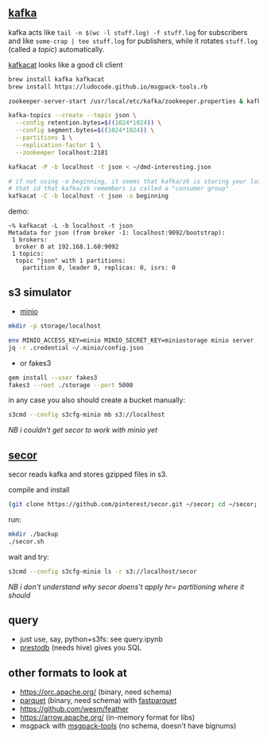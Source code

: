 ## [kafka](https://kafka.apache.org/quickstart)

kafka acts like `tail -n $(wc -l stuff.log) -f stuff.log` for subscribers and like `some-crap | tee stuff.log` for publishers, while it rotates `stuff.log` (called a *topic*) automatically.

[kafkacat](https://cwiki.apache.org/confluence/display/KAFKA/Clients#Clients-stdin/stdout) looks like a good cli client

```bash
brew install kafka kafkacat
brew install https://ludocode.github.io/msgpack-tools.rb

zookeeper-server-start /usr/local/etc/kafka/zookeeper.properties & kafka-server-start /usr/local/etc/kafka/server.properties

kafka-topics --create --topic json \
  --config retention.bytes=$((1024*1024)) \
  --config segment.bytes=$((1024*1024)) \
  --partitions 1 \
  --replication-factor 1 \
  --zookeeper localhost:2181

kafkacat -P -b localhost -t json < ~/dmd-interesting.json

# if not using -o beginning, it seems that kafka/zk is storing your last read offset
# that id that kafka/zk remembers is called a "consumer group"
kafkacat -C -b localhost -t json -o beginning
```

demo:

```console
~% kafkacat -L -b localhost -t json
Metadata for json (from broker -1: localhost:9092/bootstrap):
 1 brokers:
  broker 0 at 192.168.1.60:9092
 1 topics:
  topic "json" with 1 partitions:
    partition 0, leader 0, replicas: 0, isrs: 0
```

## s3 simulator

- [minio](https://www.minio.io/)

```bash
mkdir -p storage/localhost

env MINIO_ACCESS_KEY=minio MINIO_SECRET_KEY=miniostorage minio server ./storage --address :5000
jq -r .credential ~/.minio/config.json 
```

- or fakes3

```bash
gem install --user fakes3
fakes3 --root ./storage --port 5000
```


in any case you also should create a bucket manually:

```bash
s3cmd --config s3cfg-minio mb s3://localhost
```

*NB i couldn't get secor to work with minio yet*

## [secor](https://github.com/pinterest/secor)

secor reads kafka and stores gzipped files in s3.

compile and install

```bash
(git clone https://github.com/pinterest/secor.git ~/secor; cd ~/secor; mvn package)
```

run:

```bash
mkdir ./backup
./secor.sh
```

wait and try:

```bash
s3cmd --config s3cfg-minio ls -r s3://localhost/secor
```

*NB i don't understand why secor doens't apply hr= partitioning where it should*

## query

- just use, say, python+s3fs: see query.ipynb
- [prestodb](https://prestodb.io/faq.html) (needs hive) gives you SQL


## other formats to look at

- https://orc.apache.org/ (binary, need schema)
- [parquet](https://parquet.apache.org/) (binary, need schema) with [fastparquet](https://www.continuum.io/blog/developer-blog/introducing-fastparquet)
- https://github.com/wesm/feather
- https://arrow.apache.org/ (in-memory format for libs)
- msgpack with [msgpack-tools](https://github.com/ludocode/msgpack-tools) (no schema, doesn't have bignums)
